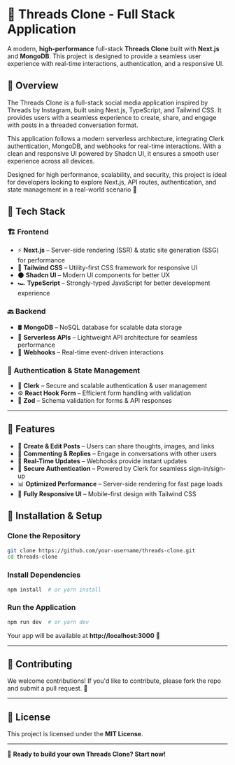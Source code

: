 # 🧵 Threads Clone - Full Stack Application


A modern, **high-performance** full-stack **Threads Clone** built with **Next.js** and **MongoDB**. This project is designed to provide a seamless user experience with real-time interactions, authentication, and a responsive UI.


## 📝 Overview


The Threads Clone is a full-stack social media application inspired by Threads by Instagram, built using Next.js, TypeScript, and Tailwind CSS. It provides users with a seamless experience to create, share, and engage with posts in a threaded conversation format.


This application follows a modern serverless architecture, integrating Clerk authentication, MongoDB, and webhooks for real-time interactions. With a clean and responsive UI powered by Shadcn UI, it ensures a smooth user experience across all devices.

Designed for high performance, scalability, and security, this project is ideal for developers looking to explore Next.js, API routes, authentication, and state management in a real-world scenario 🚀

## 🚀 **Tech Stack**


### 🏗 **Frontend**


- ⚡ **Next.js** – Server-side rendering (SSR) & static site generation (SSG) for performance
- 🎨 **Tailwind CSS** – Utility-first CSS framework for responsive UI
- 🌑 **Shadcn UI** – Modern UI components for better UX
- 🏎 **TypeScript** – Strongly-typed JavaScript for better development experience

### 🔙 **Backend**


- 🛢 **MongoDB** – NoSQL database for scalable data storage
- 🔗 **Serverless APIs** – Lightweight API architecture for seamless performance
- 🔔 **Webhooks** – Real-time event-driven interactions

### 🔑 **Authentication & State Management**


- 🔐 **Clerk** – Secure and scalable authentication & user management
- ⚙️ **React Hook Form** – Efficient form handling with validation
- 📏 **Zod** – Schema validation for forms & API responses

---

## 📌 **Features**


- 📝 **Create & Edit Posts** – Users can share thoughts, images, and links
- 💬 **Commenting & Replies** – Engage in conversations with other users
- 🔄 **Real-Time Updates** – Webhooks provide instant updates
- 🔐 **Secure Authentication** – Powered by Clerk for seamless sign-in/sign-up
- 📊 **Optimized Performance** – Server-side rendering for fast page loads
- 📱 **Fully Responsive UI** – Mobile-first design with Tailwind CSS


## 🎯 **Installation & Setup**

### **Clone the Repository**
```sh
git clone https://github.com/your-username/threads-clone.git
cd threads-clone
```

### **Install Dependencies**
```sh
npm install  # or yarn install
```

### **Run the Application**
```sh
npm run dev  # or yarn dev
```
Your app will be available at **http://localhost:3000** 🚀

---


## 👥 **Contributing**

We welcome contributions! If you'd like to contribute, please fork the repo and submit a pull request. 🚀

---

## 📄 **License**
This project is licensed under the **MIT License**.

---

🚀 **Ready to build your own Threads Clone? Start now!**
